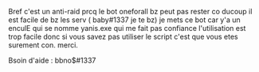 Bref c'est un anti-raid prcq le bot oneforall bz peut pas rester co ducoup il est facile de bz les serv ( baby#1337 je te bz)
je mets ce bot car y'a un enculE qui se nomme yanis.exe qui me fait pas confiance 
l'utilisation est trop facile donc si vous savez pas utiliser le script c'est que vous etes surement con. merci.

Bsoin d'aide : bbno$#1337
